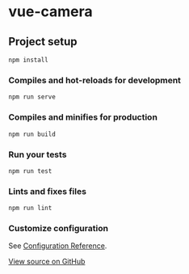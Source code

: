 # vue-camera

## Project setup
```
npm install
```

### Compiles and hot-reloads for development
```
npm run serve
```

### Compiles and minifies for production
```
npm run build
```

### Run your tests
```
npm run test
```

### Lints and fixes files
```
npm run lint
```

### Customize configuration
See [Configuration Reference](https://cli.vuejs.org/config/).

 <a
      href="https://github.com/rebeccapeltz/vue-camera"
      title="View source for this page on GitHub"
      id="viewSource"
    >
      View
      source on GitHub
    </a>
